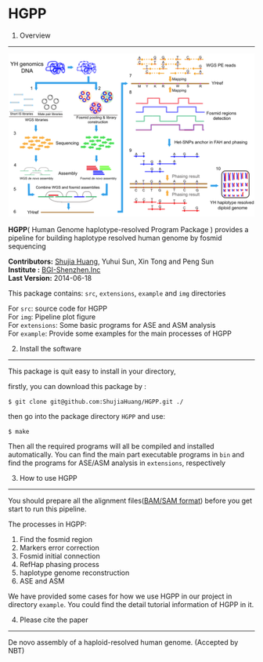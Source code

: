 HGPP
====

1. Overview
-----------

[![pipeline plot](https://github.com/ShujiaHuang/HGPP/blob/master/img/pipeline2.png)](https://github.com/ShujiaHuang/HGPP/blob/master/img/pipeline2.png)

__HGPP__( Human Genome haplotype-resolved Program Package ) provides a pipeline for building haplotype resolved human genome by fosmid sequencing 

__Contributors:__ [Shujia Huang](https://github.com/ShujiaHuang), Yuhui Sun, Xin Tong and Peng Sun <br/>
__Institute   :__ [BGI-Shenzhen.Inc](http://www.genomics.cn/)    <br/>
__Last Version:__ 2014-06-18                                     <br/>

This package contains: `src`, `extensions`, `example` and `img` directories

For `src`: source code for HGPP     
For `img`: Pipeline plot figure    
For `extensions`: Some basic programs for ASE and ASM analysis     
For `example`: Provide some examples for the main processes of HGPP        


2. Install the software
-----------------------

This package is quit easy to install in your directory, 

firstly, you can download this package by :

```
$ git clone git@github.com:ShujiaHuang/HGPP.git ./
```

then go into the package directory `HGPP` and use:

```
$ make
```

Then all the required programs will all be compiled and installed automatically. You can find the main part executable programs in `bin` and find the programs for ASE/ASM analysis in `extensions`, respectively 

3. How to use HGPP
-------------------

You should prepare all the alignment files([BAM/SAM format](http://samtools.github.io/hts-specs/SAMv1.pdf)) before you get start to run this pipeline.

The processes in HGPP:    

1) Find the fosmid region   
2) Markers error correction     
3) Fosmid initial connection       
4) RefHap phasing process       
5) haplotype genome reconstruction       
6) ASE and ASM       

We have provided some cases for how we use HGPP in our project in directory `example`. You could find the detail tutorial information of HGPP in it. 


4. Please cite the paper
-----------------------

De novo assembly of a haploid-resolved human genome. (Accepted by NBT)



